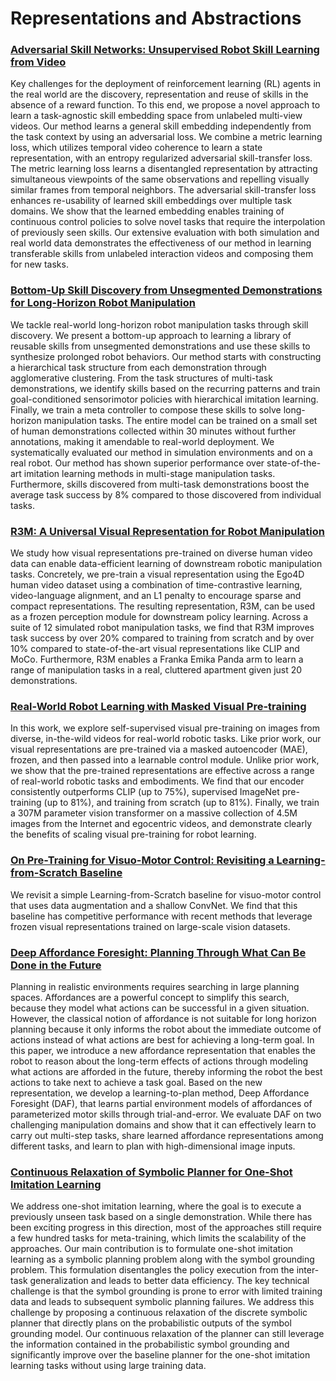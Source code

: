 # Representations and Abstractions

### [Adversarial Skill Networks: Unsupervised Robot Skill Learning from Video](https://arxiv.org/abs/1910.09430)

Key challenges for the deployment of reinforcement learning (RL) agents in the real world are the discovery, representation and reuse of skills in the absence of a reward function. To this end, we propose a novel approach to learn a task-agnostic skill embedding space from unlabeled multi-view videos. Our method learns a general skill embedding independently from the task context by using an adversarial loss. We combine a metric learning loss, which utilizes temporal video coherence to learn a state representation, with an entropy regularized adversarial skill-transfer loss. The metric learning loss learns a disentangled representation by attracting simultaneous viewpoints of the same observations and repelling visually similar frames from temporal neighbors. The adversarial skill-transfer loss enhances re-usability of learned skill embeddings over multiple task domains. We show that the learned embedding enables training of continuous control policies to solve novel tasks that require the interpolation of previously seen skills. Our extensive evaluation with both simulation and real world data demonstrates the effectiveness of our method in learning transferable skills from unlabeled interaction videos and composing them for new tasks.


### [Bottom-Up Skill Discovery from Unsegmented Demonstrations for Long-Horizon Robot Manipulation](http://arxiv.org/abs/2109.13841)

We tackle real-world long-horizon robot manipulation tasks through skill discovery. We present a bottom-up approach to learning a library of reusable skills from unsegmented demonstrations and use these skills to synthesize prolonged robot behaviors. Our method starts with constructing a hierarchical task structure from each demonstration through agglomerative clustering. From the task structures of multi-task demonstrations, we identify skills based on the recurring patterns and train goal-conditioned sensorimotor policies with hierarchical imitation learning. Finally, we train a meta controller to compose these skills to solve long-horizon manipulation tasks. The entire model can be trained on a small set of human demonstrations collected within 30 minutes without further annotations, making it amendable to real-world deployment. We systematically evaluated our method in simulation environments and on a real robot. Our method has shown superior performance over state-of-the-art imitation learning methods in multi-stage manipulation tasks. Furthermore, skills discovered from multi-task demonstrations boost the average task success by 8% compared to those discovered from individual tasks.


### [R3M: A Universal Visual Representation for Robot Manipulation](https://arxiv.org/abs/2203.12601)

We study how visual representations pre-trained on diverse human video data can enable data-efficient learning of downstream robotic manipulation tasks. Concretely, we pre-train a visual representation using the Ego4D human video dataset using a combination of time-contrastive learning, video-language alignment, and an L1 penalty to encourage sparse and compact representations. The resulting representation, R3M, can be used as a frozen perception module for downstream policy learning. Across a suite of 12 simulated robot manipulation tasks, we find that R3M improves task success by over 20% compared to training from scratch and by over 10% compared to state-of-the-art visual representations like CLIP and MoCo. Furthermore, R3M enables a Franka Emika Panda arm to learn a range of manipulation tasks in a real, cluttered apartment given just 20 demonstrations.


### [Real-World Robot Learning with Masked Visual Pre-training](https://arxiv.org/abs/2210.03109)

In this work, we explore self-supervised visual pre-training on images from diverse, in-the-wild videos for real-world robotic tasks. Like prior work, our visual representations are pre-trained via a masked autoencoder (MAE), frozen, and then passed into a learnable control module. Unlike prior work, we show that the pre-trained representations are effective across a range of real-world robotic tasks and embodiments. We find that our encoder consistently outperforms CLIP (up to 75%), supervised ImageNet pre-training (up to 81%), and training from scratch (up to 81%). Finally, we train a 307M parameter vision transformer on a massive collection of 4.5M images from the Internet and egocentric videos, and demonstrate clearly the benefits of scaling visual pre-training for robot learning.

### [On Pre-Training for Visuo-Motor Control: Revisiting a Learning-from-Scratch Baseline](https://arxiv.org/abs/2212.05749)

We revisit a simple Learning-from-Scratch baseline for visuo-motor control that uses data augmentation and a shallow ConvNet. We find that this baseline has competitive performance with recent methods that leverage frozen visual representations trained on large-scale vision datasets.

### [Deep Affordance Foresight: Planning Through What Can Be Done in the Future](http://arxiv.org/abs/2011.08424)

Planning in realistic environments requires searching in large planning spaces. Affordances are a powerful concept to simplify this search, because they model what actions can be successful in a given situation. However, the classical notion of affordance is not suitable for long horizon planning because it only informs the robot about the immediate outcome of actions instead of what actions are best for achieving a long-term goal. In this paper, we introduce a new affordance representation that enables the robot to reason about the long-term effects of actions through modeling what actions are afforded in the future, thereby informing the robot the best actions to take next to achieve a task goal. Based on the new representation, we develop a learning-to-plan method, Deep Affordance Foresight (DAF), that learns partial environment models of affordances of parameterized motor skills through trial-and-error. We evaluate DAF on two challenging manipulation domains and show that it can effectively learn to carry out multi-step tasks, share learned affordance representations among different tasks, and learn to plan with high-dimensional image inputs.


### [Continuous Relaxation of Symbolic Planner for One-Shot Imitation Learning](http://arxiv.org/abs/1908.06769)

We address one-shot imitation learning, where the goal is to execute a previously unseen task based on a single demonstration. While there has been exciting progress in this direction, most of the approaches still require a few hundred tasks for meta-training, which limits the scalability of the approaches. Our main contribution is to formulate one-shot imitation learning as a symbolic planning problem along with the symbol grounding problem. This formulation disentangles the policy execution from the inter-task generalization and leads to better data efficiency. The key technical challenge is that the symbol grounding is prone to error with limited training data and leads to subsequent symbolic planning failures. We address this challenge by proposing a continuous relaxation of the discrete symbolic planner that directly plans on the probabilistic outputs of the symbol grounding model. Our continuous relaxation of the planner can still leverage the information contained in the probabilistic symbol grounding and significantly improve over the baseline planner for the one-shot imitation learning tasks without using large training data.


